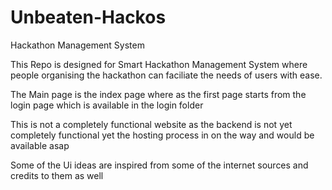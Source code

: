 # Unbeaten-Hackos
Hackathon Management System

This Repo is designed for Smart Hackathon Management System where people organising the hackathon can faciliate the needs of users with ease.

The Main page is the index page where as the first page starts from the login page which is available in the login folder


This is not a completely functional website as the backend is not yet completely functional yet the hosting process in on the way and would be available asap

Some of the Ui ideas are inspired from some of the internet sources and credits to them as well 
